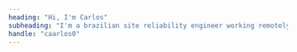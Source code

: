 ```yaml
---
heading: "Hi, I'm Carlos"
subheading: "I'm a brazilian site reliability engineer working remotely for companies abroad."
handle: "caarlos0"
---
```

